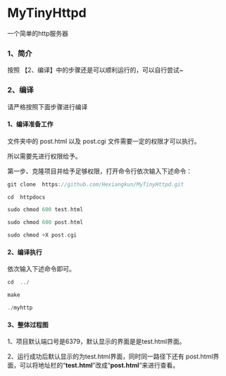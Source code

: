 # MyTinyHttpd
一个简单的http服务器


### 1、简介

按照 【2、编译】中的步骤还是可以顺利运行的，可以自行尝试~


### 2、编译

请严格按照下面步骤进行编译

#### 1、编译准备工作

文件夹中的 post.html 以及 post.cgi 文件需要一定的权限才可以执行。

所以需要先进行权限给予。

第一步、克隆项目并给予足够权限，打开命令行依次输入下述命令：

~~~c
git clone  https://github.com/Hexiangkun/MyTinyHttpd.git

cd  httpdocs

sudo chmod 600 test.html

sudo chmod 600 post.html

sudo chmod +X post.cgi
~~~


#### 2、编译执行

依次输入下述命令即可。

~~~c
cd  ../

make

./myhttp
~~~

#### 3、整体过程图


1、项目默认端口号是6379，默认显示的界面是是test.html界面。

2、运行成功后默认显示的为test.html界面，同时同一路径下还有 post.html界面，可以将地址栏的“**test.html**”改成“**post.html**”来进行查看。



